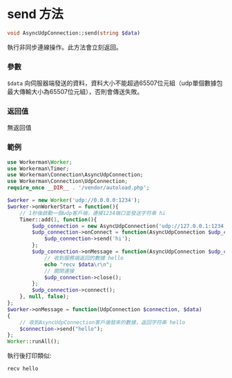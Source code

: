 # send 方法
```php
void AsyncUdpConnection::send(string $data)
```
執行非同步連線操作。此方法會立刻返回。

### 參數
``` $data ```
向伺服器端發送的資料，資料大小不能超過65507位元組（udp單個數據包最大傳輸大小為65507位元組），否則會傳送失敗。

### 返回值
無返回值

### 範例
```php
use Workerman\Worker;
use Workerman\Timer;
use Workerman\Connection\AsyncUdpConnection;
use Workerman\Connection\UdpConnection;
require_once __DIR__ . '/vendor/autoload.php';

$worker = new Worker('udp://0.0.0.0:1234');
$worker->onWorkerStart = function(){
    // 1秒後啟動一個udp客戶端，連接1234端口並發送字符串 hi
    Timer::add(1, function(){
        $udp_connection = new AsyncUdpConnection('udp://127.0.0.1:1234');
        $udp_connection->onConnect = function(AsyncUdpConnection $udp_connection){
            $udp_connection->send('hi');
        };
        $udp_connection->onMessage = function(AsyncUdpConnection $udp_connection, $data){
            // 收到服務端返回的數據 hello
            echo "recv $data\r\n";
            // 關閉連接
            $udp_connection->close();
        };
        $udp_connection->connect();
    }, null, false);
};
$worker->onMessage = function(UdpConnection $connection, $data)
{
    // 收到AsyncUdpConnection客戶端發來的數據，返回字符串 hello
    $connection->send("hello");
};
Worker::runAll(); 
```

執行後打印類似:
```
recv hello
```
